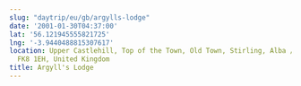 ```yaml
---
slug: "daytrip/eu/gb/argylls-lodge"
date: '2001-01-30T04:37:00'
lat: '56.121945555821725'
lng: '-3.9440488815307617'
location: Upper Castlehill, Top of the Town, Old Town, Stirling, Alba / Scotland,
  FK8 1EH, United Kingdom
title: Argyll's Lodge
---
```



